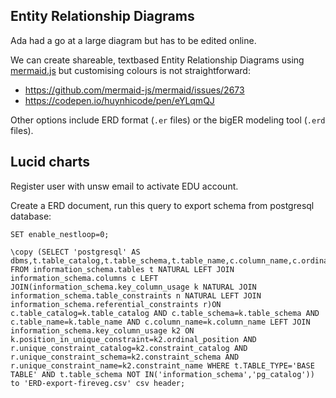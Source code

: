
## Entity Relationship Diagrams

Ada had a go at a large diagram but has to be edited online.

We can create shareable, textbased Entity Relationship Diagrams using [mermaid.js](https://mermaid.js.org/syntax/entityRelationshipDiagram.html) but customising colours is not straightforward:

- https://github.com/mermaid-js/mermaid/issues/2673
- https://codepen.io/huynhicode/pen/eYLqmQJ

Other options include ERD format (`.er` files)  or the bigER modeling tool (`.erd` files). 

## Lucid charts

Register user with unsw email to activate EDU account.

Create a ERD document, run this query to export schema from postgresql database:

```{sql}
SET enable_nestloop=0;

\copy (SELECT 'postgresql' AS dbms,t.table_catalog,t.table_schema,t.table_name,c.column_name,c.ordinal_position,c.data_type,c.character_maximum_length,n.constraint_type,k2.table_schema,k2.table_name,k2.column_name FROM information_schema.tables t NATURAL LEFT JOIN information_schema.columns c LEFT JOIN(information_schema.key_column_usage k NATURAL JOIN information_schema.table_constraints n NATURAL LEFT JOIN information_schema.referential_constraints r)ON c.table_catalog=k.table_catalog AND c.table_schema=k.table_schema AND c.table_name=k.table_name AND c.column_name=k.column_name LEFT JOIN information_schema.key_column_usage k2 ON k.position_in_unique_constraint=k2.ordinal_position AND r.unique_constraint_catalog=k2.constraint_catalog AND r.unique_constraint_schema=k2.constraint_schema AND r.unique_constraint_name=k2.constraint_name WHERE t.TABLE_TYPE='BASE TABLE' AND t.table_schema NOT IN('information_schema','pg_catalog')) to 'ERD-export-fireveg.csv' csv header;

```